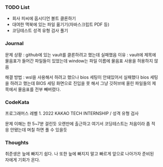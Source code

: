 ### TODO List
- 회사 피씨에 옵시디언 볼트 클론하기
- 대여한 맥북에 있는 파일 옮기기(자바스크립트 PDF 등)
- 코딩테스트 성격 유형 검사 풀기

### Journal


문제 상황 : github에 있는 vault를 클론하려고 했는데 실패했음 
이유 : vault에 제목에 물음표가 들어간 파일들이 있었는데 window는 파일 이름에 물음표 사용을 허용하지 않음

해결 방법 : wsl을 사용해서 하려고 했으나 bios 세팅이 안돼있어서 실패했다 bios 세팅을 하려고 했는데  BIOS 세팅 화면으로 진입을 못 해서 그냥 깃허브에 올린 파일들의 제목에서 물음표를 전부 빼버렸다.

### CodeKata
프로그래머스 레벨 1.  2022 KAKAO TECH INTERNSHIP /  성격 유형 검사

문제 이해는 한 5~7분 걸린듯
오랜만에 출근하고 여기서 코딩테스트는 처음이라 좀 적응 안됐는데 며칠 하면 풀 수 있을듯

### Thoughts 

취준생은 늪에 빠지기 쉽다.
나 또한 늪에 빠지지 말고 빠르게 앞으로 나아가자
준비된 자에게 기회가 온다.

